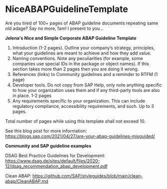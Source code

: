 # NiceABAPGuidelineTemplate

Are you tired of 100+ pages of ABAP guideline documents repeating same old adage? Say no more, fam! I present to you...


**Jelena's Nice and Simple Corporate ABAP Guideline Template**

1.	Introduction (1-2 pages). Outline your company’s strategy, principles, what your guidelines are meant to achieve and how they add value.  
2.	Naming conventions. Note any peculiarities (for example, some companies use special IDs in the package or object names). If this section takes more than 2 pages then you are doing it wrong. 
3.	References (links) to Community guidelines and a reminder to RTFM (1 page)
4.	Developer tools. Do not copy from SAP Help, only note anything specific to how your organization uses them and if any third-party tools are also in place.  1-2 pages
5.	Any requirements specific to your organization. This can include regulatory compliance, accessibility requirements, and such. Up to 3 pages. 

Total number of pages while using this template shall not exceed 10.

See this blog post for more information: https://blogs.sap.com/2021/04/27/are-your-abap-guidelines-misguided/

**Community and SAP guideline examples**

DSAG Best Practice Guidelines for Development: https://www.dsag.de/sites/default/files/2020-12/dsag_recommendation_abap_development.pdf 

Clean ABAP: https://github.com/SAP/styleguides/blob/main/clean-abap/CleanABAP.md 

